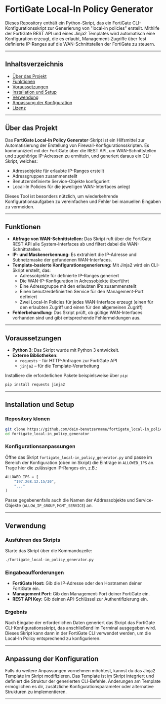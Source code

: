 # FortiGate Local-In Policy Generator

Dieses Repository enthält ein Python-Skript, das ein FortiGate CLI-Konfigurationsskript zur Generierung von "local-in policies" erstellt. Mithilfe der FortiGate REST API und eines Jinja2 Templates wird automatisch eine Konfiguration erzeugt, die es erlaubt, Management-Zugriffe über fest definierte IP-Ranges auf die WAN-Schnittstellen der FortiGate zu steuern.

---

## Inhaltsverzeichnis

- [Über das Projekt](#über-das-projekt)
- [Funktionen](#funktionen)
- [Voraussetzungen](#voraussetzungen)
- [Installation und Setup](#installation-und-setup)
- [Verwendung](#verwendung)
- [Anpassung der Konfiguration](#anpassung-der-konfiguration)
- [Lizenz](#lizenz)

---

## Über das Projekt

Das **FortiGate Local-In Policy Generator**-Skript ist ein Hilfsmittel zur Automatisierung der Erstellung von Firewall-Konfigurationsskripten. Es kommuniziert mit der FortiGate über die REST API, um WAN-Schnittstellen und zugehörige IP-Adressen zu ermitteln, und generiert daraus ein CLI-Skript, welches:

- Adressobjekte für erlaubte IP-Ranges erstellt
- Adressgruppen zusammenstellt
- Benutzerdefinierte Service-Objekte konfiguriert
- Local-In Policies für die jeweiligen WAN-Interfaces anlegt

Dieses Tool ist besonders nützlich, um wiederkehrende Konfigurationsaufgaben zu vereinfachen und Fehler bei manuellen Eingaben zu vermeiden.

---

## Funktionen

- **Abfrage von WAN-Schnittstellen:** Das Skript ruft über die FortiGate REST API alle System-Interfaces ab und filtert dabei die WAN-Schnittstellen.
- **IP- und Maskenerkennung:** Es extrahiert die IP-Adresse und Subnetzmaske der gefundenen WAN-Interfaces.
- **Template-basierte Konfigurationsgenerierung:** Mit Jinja2 wird ein CLI-Skript erstellt, das:
  - Adressobjekte für definierte IP-Ranges generiert
  - Die WAN-IP-Konfiguration in Adressobjekte überführt
  - Eine Adressgruppe mit den erlaubten IPs zusammenstellt
  - Einen benutzerdefinierten Service für den Management-Port definiert
  - Zwei Local-In Policies für jedes WAN-Interface erzeugt (einen für den erlaubten Zugriff und einen für den allgemeinen Zugriff)
- **Fehlerbehandlung:** Das Skript prüft, ob gültige WAN-Interfaces vorhanden sind und gibt entsprechende Fehlermeldungen aus.

---

## Voraussetzungen

- **Python 3**: Das Skript wurde mit Python 3 entwickelt.
- **Externe Bibliotheken**:
  - `requests` – für HTTP-Anfragen zur FortiGate API
  - `jinja2` – für die Template-Verarbeitung

Installiere die erforderlichen Pakete beispielsweise über `pip`:

```bash
pip install requests jinja2
```

---

## Installation und Setup

### Repository klonen

```bash
git clone https://github.com/dein-benutzername/fortigate_local-in_policy_generator.git
cd fortigate_local-in_policy_generator
```

### Konfigurationsanpassungen

Öffne das Skript `fortigate_local-in_policy_generator.py` und passe im Bereich der Konfiguration (oben im Skript) die Einträge in `ALLOWED_IPS` an. Trage hier die zulässigen IP-Ranges ein, z.B.:

```python
ALLOWED_IPS = [
    "197.268.12.15/30",
    "..."
]
```

Passe gegebenenfalls auch die Namen der Addressobjekte und Service-Objekte (`ALLOW_IP_GROUP`, `MGMT_SERVICE`) an.

---

## Verwendung

### Ausführen des Skripts

Starte das Skript über die Kommandozeile:

```bash
./fortigate_local-in_policy_generator.py
```

### Eingabeaufforderungen

- **FortiGate Host:** Gib die IP-Adresse oder den Hostnamen deiner FortiGate ein.
- **Management Port:** Gib den Management-Port deiner FortiGate ein.
- **REST API Key:** Gib deinen API-Schlüssel zur Authentifizierung ein.

### Ergebnis

Nach Eingabe der erforderlichen Daten generiert das Skript das FortiGate CLI-Konfigurationsskript, das anschließend im Terminal ausgegeben wird. Dieses Skript kann dann in der FortiGate CLI verwendet werden, um die Local-In Policy entsprechend zu konfigurieren.

---

## Anpassung der Konfiguration

Falls du weitere Anpassungen vornehmen möchtest, kannst du das Jinja2 Template im Skript modifizieren. Das Template ist im Skript integriert und definiert die Struktur der generierten CLI-Befehle. Änderungen am Template ermöglichen es dir, zusätzliche Konfigurationsparameter oder alternative Strukturen zu implementieren.

---
